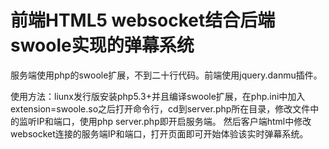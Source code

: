 # 前端HTML5 websocket结合后端swoole实现的弹幕系统
服务端使用php的swoole扩展，不到二十行代码。前端使用jquery.danmu插件。

使用方法：liunx发行版安装php5.3+并且编译swoole扩展，在php.ini中加入extension=swoole.so之后打开命令行，cd到server.php所在目录，修改文件中的监听IP和端口，使用php server.php即开启服务端。
然后客户端html中修改websocket连接的服务端IP和端口，打开页面即可开始体验该实时弹幕系统。
